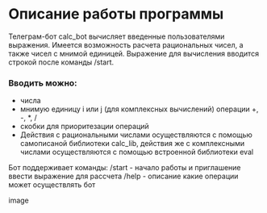 # Описание работы программы
Телеграм-бот calc_bot вычисляет введенные пользователями выражения. Имеется возможность расчета рациональных чисел, а также чисел с мнимой единицей. Выражение для вычисления вводится строкой после команды /start. 
### Вводить можно:
- числа
- мнимую единицу i или j (для комплексных вычислений)
операции +, -, *, /
- скобки для приоритезации операций
- Действия с рациональными числами осуществляются с помощью самописаной библиотеки calc_lib, действия же с комплексными числами осуществляются с помощью встроенной библиотеки eval

Бот поддерживает команды: /start - начало работы и приглашение ввести выражение для рассчета /help - описание какие операции может осуществлять бот


image 